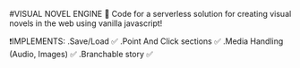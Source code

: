 #VISUAL NOVEL ENGINE 📖
Code for a serverless solution for creating visual novels in the web using vanilla javascript!

❗IMPLEMENTS:
.Save/Load ✅
.Point And Click sections ✅
.Media Handling (Audio, Images) ✅
.Branchable story ✅
